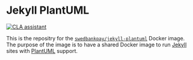 # Jekyll PlantUML

[![CLA assistant][cla-badge]][cla]

This is the repositry for the [`swedbankpay/jekyll-plantuml`][docker] Docker image.
The purpose of the image is to have a shared Docker image to run [Jekyll][jekyll]
sites with [PlantUML][plantuml] support.

[jekyll]: https://jekyllrb.com/
[plantuml]: https://plantuml.com/
[docker]: https://hub.docker.com/r/swedbankpay/jekyll-plantuml@
[cla]: https://cla-assistant.io/SwedbankPay/jekyll-plantuml-docker
[cla-badge]: https://cla-assistant.io/readme/badge/SwedbankPay/jekyll-plantuml-docker
